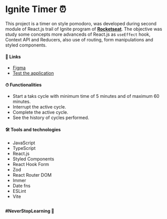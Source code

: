 # Ignite Timer ⏰

This project is a timer on style pomodoro, was developed during second module of React.js trail of Ignite program of [**Rocketseat**](https://github.com/rocketseat-education). The objective was study some concepts more advanceds of React.js as `useEffect` hook, Context API and Reducers, also use of routing, form manipulations and styled components.

#### 📌 Links
- [Figma](https://www.figma.com/file/3J6CjXMHc32xGG5MPZoMOd/Ignite-Timer-(Community)?node-id=0%3A1)
- [Test the application](https://luismda.github.io/ignite-timer/)

#### ⏱ Functionalities
- Start a taks cycle with minimum time of 5 minutes and of maximum 60 minutes.
- Interrupt the active cycle.
- Complete the active cycle.
- See the history of cycles performed.

#### 🛠 Tools and technologies
- JavaScript
- TypeScript
- React.js
- Styled Components
- React Hook Form
- Zod
- React Router DOM
- Immer
- Date fns
- ESLint
- Vite

##

**#NeverStopLearning 🚀**
